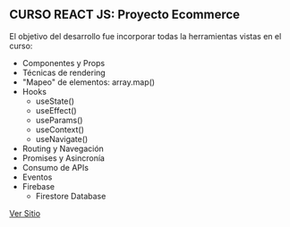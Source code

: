 ## CURSO REACT JS: Proyecto Ecommerce

El objetivo del desarrollo fue incorporar todas la herramientas vistas en el curso:
 
* Componentes y Props
* Técnicas de rendering
* "Mapeo" de elementos: array.map()
* Hooks
  *  useState()
  *  useEffect() 
  *  useParams()
  *  useContext()
  *  useNavigate() 
* Routing y Navegación 
* Promises y Asincronía
* Consumo de APIs
* Eventos
* Firebase
  *  Firestore Database


[Ver Sitio](https://facurz.github.io/Proyecto-CoderHouse/)
